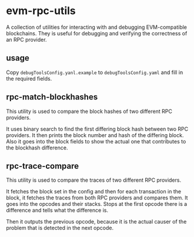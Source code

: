 # evm-rpc-utils
A collection of utilities for interacting with and debugging EVM-compatible blockchains.
They is useful for debugging and verifying the correctness of an RPC provider.

## usage
Copy `debugToolsConfig.yanl.example` to `debugToolsConfig.yaml` and fill in the required fields.

## rpc-match-blockhashes
This utility is used to compare the block hashes of two different RPC providers. 

It uses binary search to find the first differing block hash between two RPC providers. It then prints the block number and hash of the differing block. Also it goes into the block fields to show the actual one that contributes to the blockhash difference.

## rpc-trace-compare
This utility is used to compare the traces of two different RPC providers.

It fetches the block set in the config and then for each transaction in the block, it fetches the traces from both RPC providers and compares them. It goes into the opcodes and their stacks. Stops at the first opcode there is a difference and tells what the difference is.

Then it outputs the previous opcode, because it is the actual causer of the problem that is detected in the next opcode.